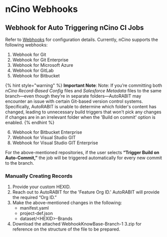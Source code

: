 # nCino Webhooks

## Webhook for Auto Triggering nCino CI Jobs <a href="#title-text" id="title-text"></a>

Refer to [Webhooks](https://knowledgebase.autorabit.com/product-guides/arm/arm-features/webhooks) for configuration details. Currently, nCino supports the following webhooks:

1. Webhook for Git
2. Webhook for Git Enterprise
3. Webhook for Microsoft Azure
4. Webhook for GitLab
5. Webhook for Bitbucket

{% hint style="warning" %}
**Important Note**: Note: If you’re committing both _nCino Record-Based Config_ files and _Salesforce Metadata_ files to the same branch—even though they’re in separate folders—AutoRABIT may encounter an issue with certain Git-based version control systems. Specifically, AutoRABIT is unable to determine which folder's content has changed, leading to unnecessary build triggers that won't pick any changes if changes are in an irrelevant folder when the 'Build on commit' option is enabled.
{% endhint %}

6. Webhook for Bitbucket Enterprise
7. Webhook for Visual Studio GIT
8. Webhook for Visual Studio GIT Enterprise

For the above-mentioned repositories, if the user selects **“Trigger Build on Auto-Commit,”** the job will be triggered automatically for every new commit to the branch.

### Manually Creating Records <a href="#manually-creating-records" id="manually-creating-records"></a>

1. Provide your custom HEXID.
2. Reach out to AutoRABIT for the 'Feature Org ID.' AutoRABIT will provide the required “Org ID.”
3. Make the above-mentioned changes in the following:
   * manifest.yaml
   * project-def.json
   * dataset/\<HEXID>-Brands
4. Download the attached WebhookKnowBase-Branch-1 3.zip for reference on the structure of the file to be prepared.

